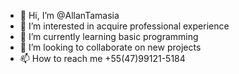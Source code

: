 - 👋 Hi, I’m @AllanTamasia
- 👀 I’m interested in acquire professional experience
- 🌱 I’m currently learning basic programming
- 💞️ I’m looking to collaborate on new projects
- 📫 How to reach me +55(47)99121-5184

<!---
AllanTamasia/AllanTamasia is a ✨ special ✨ repository because its `README.md` (this file) appears on your GitHub profile.
You can click the Preview link to take a look at your changes.
--->
